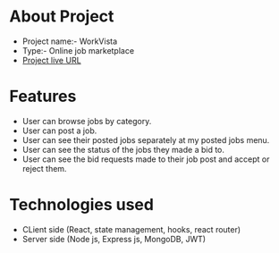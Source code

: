 # About Project

- Project name:- WorkVista
- Type:- Online job marketplace
- [Project live URL](https://workvista-167d6.web.app/)

# Features

- User can browse jobs by category.
- User can post a job.
- User can see their posted jobs separately at my posted jobs menu.
- User can see the status of the jobs they made a bid to.
- User can see the bid requests made to their job post and accept or reject them.

# Technologies used

- CLient side (React, state management, hooks, react router)
- Server side (Node js, Express js, MongoDB, JWT)
